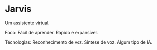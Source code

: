 # Jarvis
Um assistente virtual.

Foco:
    Fácil de aprender.
    Rápido e expansível.

Técnologias:
    Reconhecimento de voz.
    Síntese de voz.
    Algum tipo de IA.
    